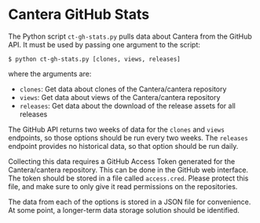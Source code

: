 # Cantera GitHub Stats

The Python script `ct-gh-stats.py` pulls data about Cantera from the GitHub API. It must be used by passing one argument to the script:

```shell
$ python ct-gh-stats.py [clones, views, releases]
```

where the arguments are:

- `clones`: Get data about clones of the Cantera/cantera repository
- `views`: Get data about views of the Cantera/cantera repository
- `releases`: Get data about the download of the release assets for all releases

The GitHub API returns two weeks of data for the `clones` and `views` endpoints, so those options should be run every two weeks. The `releases` endpoint provides no historical data, so that option should be run daily.

Collecting this data requires a GitHub Access Token generated for the Cantera/cantera repository. This can be done in the GitHub web interface. The token should be stored in a file called `access.cred`. Please protect this file, and make sure to only give it read permissions on the repositories.

The data from each of the options is stored in a JSON file for convenience. At some point, a longer-term data storage solution should be identified.

